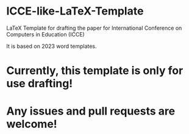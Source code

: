 # ICCE-like-LaTeX-Template
LaTeX Template for drafting the paper for International Conference on Computers in Education (ICCE)

It is based on 2023 word templates.

# Currently, this template is only for use drafting!

# Any issues and pull requests are welcome!
